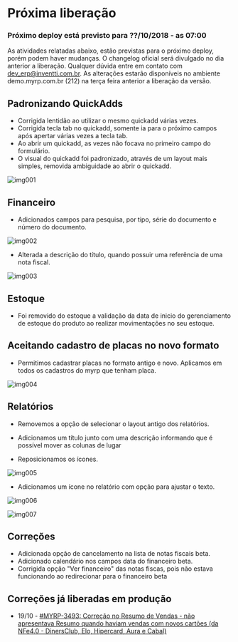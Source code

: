 # Próxima liberação

### Próximo deploy está previsto para ??/10/2018 - as 07:00
As atividades relatadas abaixo, estão previstas para o próximo deploy, porém podem haver mudanças. O changelog oficial será divulgado no dia anterior a liberação. Qualquer dúvida entre em contato com dev_erp@inventti.com.br.
As alterações estarão disponíveis no ambiente demo.myrp.com.br (212) na terça feira anterior a liberação da versão.

## Padronizando QuickAdds

* Corrigida lentidão ao utilizar o mesmo quickadd várias vezes.
* Corrigida tecla tab no quickadd, somente ia para o próximo campos após apertar várias vezes a tecla tab.
* Ao abrir um quickadd, as vezes não focava no primeiro campo do formulário.
* O visual do quickadd foi padronizado, através de um layout mais simples, removida ambiguidade ao abrir o quickadd.

![img001](https://i.imgur.com/gzy0f6Z.png)

## Financeiro

* Adicionados campos para pesquisa, por tipo, série do documento e número do documento.

![img002](https://i.imgur.com/mlOxRXT.png)

* Alterada a descrição do título, quando possuir uma referência de uma nota fiscal.

![img003](https://i.imgur.com/1LNNgnr.png)

## Estoque
* Foi removido do estoque a validação da data de inicio do gerenciamento de estoque do produto ao realizar movimentações no seu estoque. 

## Aceitando cadastro de placas no novo formato
* Permitimos cadastrar placas no formato antigo e novo. Aplicamos em todos os cadastros do myrp que tenham placa.

![img004](https://tecnoblog.net/wp-content/uploads/2018/09/placa-mercosul-brasil-700x343.jpg)

## Relatórios
* Removemos a opção de selecionar o layout antigo dos relatórios.

* Adicionamos um título junto com uma descrição informando que é possível mover as colunas de lugar

* Reposicionamos os ícones.

![img005](https://i.imgur.com/LoyxJ4B.png)

* Adicionamos um ícone no relatório com opção para ajustar o texto.

![img006](https://i.imgur.com/cREyiRd.png)

![img007](https://i.imgur.com/OL4fRN6.png)

## Correções
* Adicionada opção de cancelamento na lista de notas fiscais beta.
* Adicionado calendário nos campos data do financeiro beta.
* Corrigida opção "Ver financeiro" das notas fiscas, pois não estava funcionando ao redirecionar para o financeiro beta

## Correções já liberadas em produção
* 19/10 - [#MYRP-3493: Correção no Resumo de Vendas - não apresentava Resumo quando haviam vendas com novos cartões (da NFe4.0 - DinersClub, Elo, Hipercard, Aura e Cabal) ](https://devmyrp.atlassian.net/browse/MYRP-3493)

